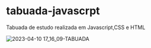 # tabuada-javascrpt
 Tabuada de estudo realizada em Javascript,CSS e HTML

![2023-04-10 17_16_09-TABUADA](https://user-images.githubusercontent.com/129465841/230989984-de9cc331-6227-4de8-846d-cc327827c416.png)
